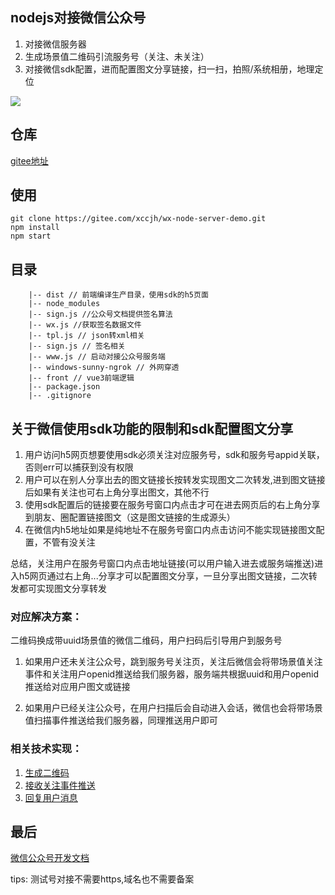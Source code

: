 ## nodejs对接微信公众号

1. 对接微信服务器
2. 生成场景值二维码引流服务号（关注、未关注）
3. 对接微信sdk配置，进而配置图文分享链接，扫一扫，拍照/系统相册，地理定位

![](https://xccjhzjh.oss-cn-hongkong.aliyuncs.com/xccjh-images/wx.jpg)

## 仓库

[gitee地址](https://github.com/leinov/node-weixin-api)

## 使用

```
git clone https://gitee.com/xccjh/wx-node-server-demo.git
npm install
npm start
```

## 目录

```
    |-- dist // 前端编译生产目录，使用sdk的h5页面
    |-- node_modules
    |-- sign.js //公众号文档提供签名算法
    |-- wx.js //获取签名数据文件
    |-- tpl.js // json转xml相关
    |-- sign.js // 签名相关
    |-- www.js // 启动对接公众号服务端
    |-- windows-sunny-ngrok // 外网穿透
    |-- front // vue3前端逻辑 
    |-- package.json
    |-- .gitignore
```

## 关于微信使用sdk功能的限制和sdk配置图文分享

1. 用户访问h5网页想要使用sdk必须关注对应服务号，sdk和服务号appid关联，否则err可以捕获到没有权限
2. 用户可以在别人分享出去的图文链接长按转发实现图文二次转发,进到图文链接后如果有关注也可右上角分享出图文，其他不行
3. 使用sdk配置后的链接要在服务号窗口内点击才可在进去网页后的右上角分享到朋友、圈配置链接图文（这是图文链接的生成源头）
4. 在微信内h5地址如果是纯地址不在服务号窗口内点击访问不能实现链接图文配置，不管有没关注

总结，关注用户在服务号窗口内点击地址链接(可以用户输入进去或服务端推送)进入h5网页通过右上角...分享才可以配置图文分享，一旦分享出图文链接，二次转发都可实现图文分享转发

### 对应解决方案：

二维码换成带uuid场景值的微信二维码，用户扫码后引导用户到服务号

1. 如果用户还未关注公众号，跳到服务号关注页，关注后微信会将带场景值关注事件和关注用户openid推送给我们服务器，服务端共根据uuid和用户openid推送给对应用户图文或链接

2. 如果用户已经关注公众号，在用户扫描后会自动进入会话，微信也会将带场景值扫描事件推送给我们服务器，同理推送用户即可

### 相关技术实现：

1. [生成二维码](https://developers.weixin.qq.com/doc/offiaccount/Account_Management/Generating_a_Parametric_QR_Code.html)
2. [接收关注事件推送](https://developers.weixin.qq.com/doc/offiaccount/Message_Management/Receiving_event_pushes.html)
3. [回复用户消息](https://developers.weixin.qq.com/doc/offiaccount/Message_Management/Passive_user_reply_message.html#%E5%9B%9E%E5%A4%8D%E5%9B%BE%E6%96%87%E6%B6%88%E6%81%AF)


## 最后

[微信公众号开发文档](https://mp.weixin.qq.com/wiki?t=resource/res_main&id=mp1421140842)

tips: 测试号对接不需要https,域名也不需要备案
